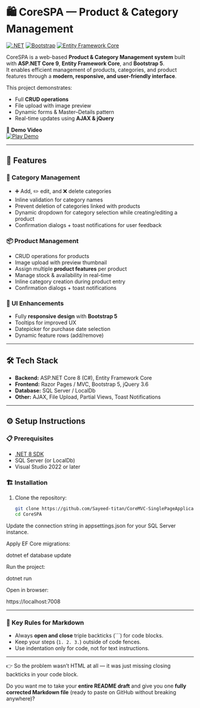 # 🛍️ CoreSPA — Product & Category Management

[![.NET](https://img.shields.io/badge/.NET-8.0-blueviolet?logo=dotnet)](https://dotnet.microsoft.com/) 
[![Bootstrap](https://img.shields.io/badge/Bootstrap-5-7952B3?logo=bootstrap)](https://getbootstrap.com/) 
[![Entity Framework Core](https://img.shields.io/badge/EF%20Core-8.0-512BD4?logo=nuget)](https://learn.microsoft.com/en-us/ef/core/)  

CoreSPA is a web-based **Product & Category Management system** built with **ASP.NET Core 9**, **Entity Framework Core**, and **Bootstrap 5**.  
It enables efficient management of products, categories, and product features through a **modern, responsive, and user-friendly interface**.  

This project demonstrates:
- Full **CRUD operations**  
- File upload with image preview  
- Dynamic forms & Master–Details pattern  
- Real-time updates using **AJAX & jQuery**  

🎥 **Demo Video**  
[![Play Demo](https://img.youtube.com/vi/Zgm7d92aWhk/hqdefault.jpg)](https://www.youtube.com/watch?v=Zgm7d92aWhk)

---

## 🚀 Features

### 📂 Category Management
- ➕ Add, ✏️ edit, and ❌ delete categories  
- Inline validation for category names  
- Prevent deletion of categories linked with products  
- Dynamic dropdown for category selection while creating/editing a product  
- Confirmation dialogs + toast notifications for user feedback  

### 📦 Product Management
- CRUD operations for products  
- Image upload with preview thumbnail  
- Assign multiple **product features** per product  
- Manage stock & availability in real-time  
- Inline category creation during product entry  
- Confirmation dialogs + toast notifications  

### 🎨 UI Enhancements
- Fully **responsive design** with **Bootstrap 5**  
- Tooltips for improved UX  
- Datepicker for purchase date selection  
- Dynamic feature rows (add/remove)  

---

## 🛠️ Tech Stack

- **Backend:** ASP.NET Core 8 (C#), Entity Framework Core  
- **Frontend:** Razor Pages / MVC, Bootstrap 5, jQuery 3.6  
- **Database:** SQL Server / LocalDb  
- **Other:** AJAX, File Upload, Partial Views, Toast Notifications  

---

## ⚙️ Setup Instructions

### 📋 Prerequisites
- [.NET 8 SDK](https://dotnet.microsoft.com/en-us/download/dotnet/8.0)  
- SQL Server (or LocalDb)  
- Visual Studio 2022 or later  

### 🏗️ Installation
1. Clone the repository:
   ```bash
   git clone https://github.com/Sayeed-titan/CoreMVC-SinglePageApplication-MaterDetails-CRUD.git
   cd CoreSPA


Update the connection string in appsettings.json for your SQL Server instance.

Apply EF Core migrations:

dotnet ef database update


Run the project:

dotnet run


Open in browser:

https://localhost:7008


---

### 🔑 Key Rules for Markdown
- Always **open and close** triple backticks (```) for code blocks.  
- Keep your steps (`1. 2. 3.`) outside of code fences.  
- Use indentation only for code, not for text instructions.

---

👉 So the problem wasn’t HTML at all — it was just missing closing backticks in your code block.  

Do you want me to take your **entire README draft** and give you one **fully corrected Markdown file** (ready to paste on GitHub without breaking anywhere)?
